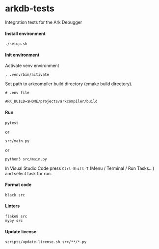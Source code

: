 # arkdb-tests

Integration tests for the Ark Debugger

#### Install environment

```shell
./setup.sh
```

#### Init environment

Activate venv environment

```shell
. .venv/bin/activate
```

Set path to arkcompiler build directory (cmake build directory).

```shell
# .env file

ARK_BUILD=$HOME/projects/arkcompiler/build
```

#### Run

```shell
pytest
```
or
```shell
src/main.py
```
or
```shell
python3 src/main.py
```

In Visual Studio Code press `Ctrl-Shift-T` (Menu / Terminal / Run Tasks...) and select task for run.

#### Format code

```shell
black src
```

#### Linters

```shell
flake8 src
mypy src
```

#### Update license

```shell
scripts/update-license.sh src/**/*.py
```
